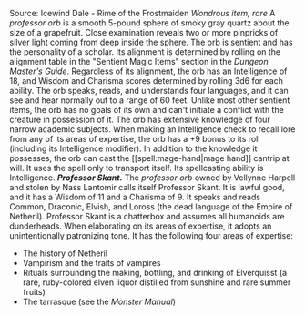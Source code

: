 Source: Icewind Dale - Rime of the Frostmaiden
*Wondrous item, rare*
A *professor orb* is a smooth 5-pound sphere of smoky gray quartz about the size of a grapefruit. Close examination reveals two or more pinpricks of silver light coming from deep inside the sphere.
The orb is sentient and has the personality of a scholar. Its alignment is determined by rolling on the alignment table in the "Sentient Magic Items" section in the *Dungeon Master's Guide*. Regardless of its alignment, the orb has an Intelligence of 18, and Wisdom and Charisma scores determined by rolling 3d6 for each ability. The orb speaks, reads, and understands four languages, and it can see and hear normally out to a range of 60 feet. Unlike most other sentient items, the orb has no goals of its own and can't initiate a conflict with the creature in possession of it.
The orb has extensive knowledge of four narrow academic subjects. When making an Intelligence check to recall lore from any of its areas of expertise, the orb has a +9 bonus to its roll (including its Intelligence modifier).
In addition to the knowledge it possesses, the orb can cast the [[spell:mage-hand|mage hand]] cantrip at will. It uses the spell only to transport itself. Its spellcasting ability is Intelligence.
***Professor Skant.*** The *professor orb* owned by Vellynne Harpell and stolen by Nass Lantomir calls itself Professor Skant. It is lawful good, and it has a Wisdom of 11 and a Charisma of 9. It speaks and reads Common, Draconic, Elvish, and Loross (the dead language of the Empire of Netheril). Professor Skant is a chatterbox and assumes all humanoids are dunderheads. When elaborating on its areas of expertise, it adopts an unintentionally patronizing tone. It has the following four areas of expertise:
* The history of Netheril
* Vampirism and the traits of vampires
* Rituals surrounding the making, bottling, and drinking of Elverquisst (a rare, ruby-colored elven liquor distilled from sunshine and rare summer fruits)
* The tarrasque (see the *Monster Manual*)